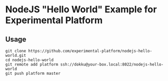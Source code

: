 # NodeJS "Hello World" Example for Experimental Platform

## Usage

    git clone https://github.com/experimental-platform/nodejs-hello-world.git
    cd nodejs-hello-world
    git remote add platform ssh://dokku@your-box.local:8022/nodejs-hello-world
    git push platform master
